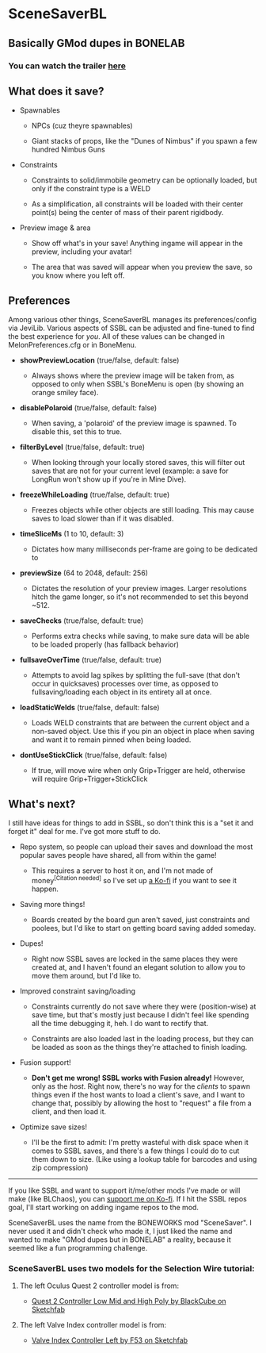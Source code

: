 # SceneSaverBL
## Basically GMod dupes in BONELAB

### You can watch the trailer [here](https://youtu.be/wkUu3JYt0u8)

## What does it save?

 - Spawnables

   - NPCs (cuz theyre spawnables)

   - Giant stacks of props, like the "Dunes of Nimbus" if you spawn a few hundred Nimbus Guns

 - Constraints

   - Constraints to solid/immobile geometry can be optionally loaded, but only if the constraint type is a WELD

   - As a simplification, all constraints will be loaded with their center point(s) being the center of mass of their parent rigidbody.

 - Preview image & area

   - Show off what's in your save! Anything ingame will appear in the preview, including your avatar!

   - The area that was saved will appear when you preview the save, so you know where you left off.

## Preferences

Among various other things, SceneSaverBL manages its preferences/config via JeviLib. Various aspects of SSBL can be adjusted and fine-tuned to find the best experience for *you*. All of these values can be changed in MelonPreferences.cfg or in BoneMenu.

 - **showPreviewLocation** (true/false, default: false)

    - Always shows where the preview image will be taken from, as opposed to only when SSBL's BoneMenu is open (by showing an orange smiley face).

 - **disablePolaroid** (true/false, default: false)

    - When saving, a 'polaroid' of the preview image is spawned. To disable this, set this to true.

 - **filterByLevel** (true/false, default: true)

    - When looking through your locally stored saves, this will filter out saves that are not for your current level (example: a save for LongRun won't show up if you're in Mine Dive).

 - **freezeWhileLoading** (true/false, default: true)

    - Freezes objects while other objects are still loading. This may cause saves to load slower than if it was disabled.

 - **timeSliceMs** (1 to 10, default: 3)

    - Dictates how many milliseconds per-frame are going to be dedicated to 

 - **previewSize** (64 to 2048, default: 256)

    - Dictates the resolution of your preview images. Larger resolutions hitch the game longer, so it's not recommended to set this beyond ~512.

 - **saveChecks** (true/false, default: true)

    - Performs extra checks while saving, to make sure data will be able to be loaded properly (has fallback behavior)

 - **fullsaveOverTime** (true/false, default: true)

    - Attempts to avoid lag spikes by splitting the full-save (that don't occur in quicksaves) processes over time, as opposed to fullsaving/loading each object in its entirety all at once.

 - **loadStaticWelds** (true/false, default: false)

    - Loads WELD constraints that are between the current object and a non-saved object. Use this if you pin an object in place when saving and want it to remain pinned when being loaded.

 - **dontUseStickClick** (true/false, default: false)

    - If true, will move wire when only Grip+Trigger are held, otherwise will require Grip+Trigger+StickClick

## What's next?

I still have ideas for things to add in SSBL, so don't think this is a "set it and forget it" deal for me. I've got more stuff to do.

 - Repo system, so people can upload their saves and download the most popular saves people have shared, all from within the game!

   - This requires a server to host it on, and I'm not made of money<sup>[Citation needed]</sup> so I've set up [a Ko-fi](https://ko-fi.com/extraes) if you want to see it happen.

 - Saving more things!

   - Boards created by the board gun aren't saved, just constraints and poolees, but I'd like to start on getting board saving added someday.

 - Dupes!

   - Right now SSBL saves are locked in the same places they were created at, and I haven't found an elegant solution to allow you to move them around, but I'd like to.

 - Improved constraint saving/loading

   - Constraints currently do not save where they were (position-wise) at save time, but that's mostly just because I didn't feel like spending all the time debugging it, heh. I do want to rectify that.

   - Constraints are also loaded last in the loading process, but they can be loaded as soon as the things they're attached to finish loading.

 - Fusion support!
 
   - **Don't get me wrong! SSBL works with Fusion already!** However, only as the *host*. Right now, there's no way for the *clients* to spawn things even if the host wants to load a client's save, and I want to change that, possibly by allowing the host to "request" a file from a client, and then load it.

 - Optimize save sizes!

   - I'll be the first to admit: I'm pretty wasteful with disk space when it comes to SSBL saves, and there's a few things I could do to cut them down to size. (Like using a lookup table for barcodes and using zip compression)

---

If you like SSBL and want to support it/me/other mods I've made or will make (like BLChaos), you can [support me on Ko-fi](https://ko-fi.com/extraes). If I hit the SSBL repos goal, I'll start working on adding ingame repos to the mod.

SceneSaverBL uses the name from the BONEWORKS mod "SceneSaver". I never used it and didn't check who made it, I just liked the name and wanted to make "GMod dupes but in BONELAB" a reality, because it seemed like a fun programming challenge.

### SceneSaverBL uses two models for the Selection Wire tutorial:

 1. The left Oculus Quest 2 controller model is from:

    - [Quest 2 Controller Low Mid and High Poly by BlackCube on Sketchfab](https://sketchfab.com/3d-models/quest-2-controller-low-mid-and-high-poly-9f02b77cc27148c986315674c7ed106d)

 2. The left Valve Index controller model is from:
 
    - [Valve Index Controller Left by F53 on Sketchfab](https://sketchfab.com/3d-models/valve-index-controller-left-24cc19b6c68d4cdba24e8424a1321658)